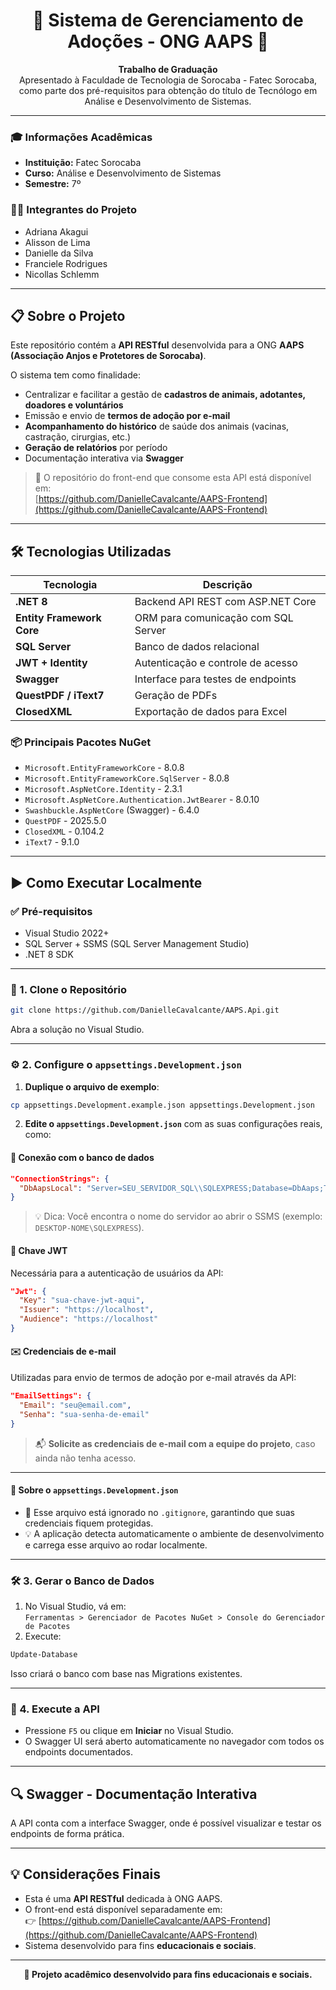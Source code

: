 
<h1 align="center">🐾 Sistema de Gerenciamento de Adoções - ONG AAPS 🐾</h1>

<p align="center">
  <strong>Trabalho de Graduação</strong><br/>
  Apresentado à Faculdade de Tecnologia de Sorocaba - Fatec Sorocaba,<br/>
  como parte dos pré-requisitos para obtenção do título de Tecnólogo em Análise e Desenvolvimento de Sistemas.
</p>

---

### 🎓 Informações Acadêmicas

- **Instituição:** Fatec Sorocaba  
- **Curso:** Análise e Desenvolvimento de Sistemas  
- **Semestre:** 7º

### 👨‍💻 Integrantes do Projeto

- Adriana Akagui  
- Alisson de Lima  
- Danielle da Silva  
- Franciele Rodrigues  
- Nicollas Schlemm  

---

## 📋 Sobre o Projeto

Este repositório contém a **API RESTful** desenvolvida para a ONG **AAPS (Associação Anjos e Protetores de Sorocaba)**.

O sistema tem como finalidade:
- Centralizar e facilitar a gestão de **cadastros de animais, adotantes, doadores e voluntários**
- Emissão e envio de **termos de adoção por e-mail**
- **Acompanhamento do histórico** de saúde dos animais (vacinas, castração, cirurgias, etc.)
- **Geração de relatórios** por período
- Documentação interativa via **Swagger**

> 🔗 O repositório do front-end que consome esta API está disponível em:  
> [https://github.com/DanielleCavalcante/AAPS-Frontend](https://github.com/DanielleCavalcante/AAPS-Frontend)

---

## 🛠️ Tecnologias Utilizadas

| Tecnologia | Descrição |
|------------|-----------|
| **.NET 8** | Backend API REST com ASP.NET Core |
| **Entity Framework Core** | ORM para comunicação com SQL Server |
| **SQL Server** | Banco de dados relacional |
| **JWT + Identity** | Autenticação e controle de acesso |
| **Swagger** | Interface para testes de endpoints |
| **QuestPDF / iText7** | Geração de PDFs |
| **ClosedXML** | Exportação de dados para Excel |

### 📦 Principais Pacotes NuGet

- `Microsoft.EntityFrameworkCore` - 8.0.8  
- `Microsoft.EntityFrameworkCore.SqlServer` - 8.0.8  
- `Microsoft.AspNetCore.Identity` - 2.3.1  
- `Microsoft.AspNetCore.Authentication.JwtBearer` - 8.0.10  
- `Swashbuckle.AspNetCore` (Swagger) - 6.4.0  
- `QuestPDF` - 2025.5.0  
- `ClosedXML` - 0.104.2  
- `iText7` - 9.1.0  

---

## ▶️ Como Executar Localmente

### ✅ Pré-requisitos

- Visual Studio 2022+  
- SQL Server + SSMS (SQL Server Management Studio)  
- .NET 8 SDK  

---

### 📁 1. Clone o Repositório

```bash
git clone https://github.com/DanielleCavalcante/AAPS.Api.git
```

Abra a solução no Visual Studio.

---

### ⚙️ 2. Configure o `appsettings.Development.json`

1. **Duplique o arquivo de exemplo**:

```bash
cp appsettings.Development.example.json appsettings.Development.json
```

2. **Edite o `appsettings.Development.json`** com as suas configurações reais, como:

#### 🔗 Conexão com o banco de dados

```json
"ConnectionStrings": {
  "DbAapsLocal": "Server=SEU_SERVIDOR_SQL\\SQLEXPRESS;Database=DbAaps;Trusted_Connection=True;TrustServerCertificate=True;"
}
```

> 💡 Dica: Você encontra o nome do servidor ao abrir o SSMS (exemplo: `DESKTOP-NOME\SQLEXPRESS`).

#### 🔐 Chave JWT

Necessária para a autenticação de usuários da API:

```json
"Jwt": {
  "Key": "sua-chave-jwt-aqui",
  "Issuer": "https://localhost",
  "Audience": "https://localhost"
}
```

#### ✉️ Credenciais de e-mail

Utilizadas para envio de termos de adoção por e-mail através da API:

```json
"EmailSettings": {
  "Email": "seu@email.com",
  "Senha": "sua-senha-de-email"
}
```

> 📬 **Solicite as credenciais de e-mail com a equipe do projeto**, caso ainda não tenha acesso.

---

#### 📌 Sobre o `appsettings.Development.json`

* 🔐 Esse arquivo está ignorado no `.gitignore`, garantindo que suas credenciais fiquem protegidas.
* 💡 A aplicação detecta automaticamente o ambiente de desenvolvimento e carrega esse arquivo ao rodar localmente.

---

### 🛠️ 3. Gerar o Banco de Dados

1. No Visual Studio, vá em:  
   `Ferramentas > Gerenciador de Pacotes NuGet > Console do Gerenciador de Pacotes`
2. Execute:

```powershell
Update-Database
```

Isso criará o banco com base nas Migrations existentes.

---

### 🚀 4. Execute a API

- Pressione `F5` ou clique em **Iniciar** no Visual Studio.
- O Swagger UI será aberto automaticamente no navegador com todos os endpoints documentados.

---

## 🔍 Swagger - Documentação Interativa

A API conta com a interface Swagger, onde é possível visualizar e testar os endpoints de forma prática.

---

## 💡 Considerações Finais

- Esta é uma **API RESTful** dedicada à ONG AAPS.
- O front-end está disponível separadamente em:  
  👉 [https://github.com/DanielleCavalcante/AAPS-Frontend](https://github.com/DanielleCavalcante/AAPS-Frontend)
- Sistema desenvolvido para fins **educacionais e sociais**.

---

<p align="center"><strong>📌 Projeto acadêmico desenvolvido para fins educacionais e sociais.</strong></p>
